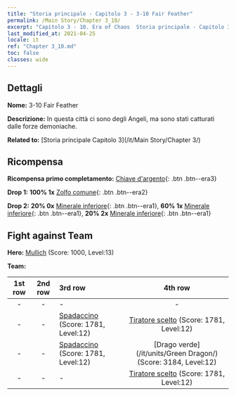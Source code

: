 ```yaml
---
title: "Storia principale - Capitolo 3 - 3-10 Fair Feather"
permalink: /Main Story/Chapter 3_10/
excerpt: "Capitolo 3 - 10. Era of Chaos  Storia principale - Capitolo 3_10. 3-10 Fair Feather"
last_modified_at: 2021-04-25
locale: it
ref: "Chapter 3_10.md"
toc: false
classes: wide
---
```


## Dettagli

 **Nome:** 3-10 Fair Feather

 **Descrizione:** In questa città ci sono degli Angeli, ma sono stati catturati dalle forze demoniache.

 **Related to:** [Storia principale Capitolo 3](/it/Main Story/Chapter 3/)

## Ricompensa

 **Ricompensa primo completamento:** [Chiave d'argento](/ItemsIT/con_693/){: .btn .btn--era3}

 **Drop 1:** **100% 1x** [Zolfo comune](/ItemsIT/mat_9/){: .btn .btn--era2}

 **Drop 2:** **20% 0x** [Minerale inferiore](/ItemsIT/mat_1/){: .btn .btn--era1}, **60% 1x** [Minerale inferiore](/ItemsIT/mat_1/){: .btn .btn--era1}, **20% 2x** [Minerale inferiore](/ItemsIT/mat_1/){: .btn .btn--era1}


## Fight against Team
 **Hero:** [Mullich](/it/heroes/Mullich/) (Score: 1000, Level:13)

 **Team:**


  | 1st row | 2nd row | 3rd row | 4th row |
  |:----:|:----:|:----|:----:|
  | - | - | - | - |
  | - | - | [Spadaccino](/it/units/Swordsman/) (Score: 1781, Level:12)  | [Tiratore scelto](/it/units/Marksman/) (Score: 1781, Level:12)  |
  | - | - | [Spadaccino](/it/units/Swordsman/) (Score: 1781, Level:12)  | [Drago verde](/it/units/Green Dragon/) (Score: 3184, Level:12)  |
  | - | - | - | [Tiratore scelto](/it/units/Marksman/) (Score: 1781, Level:12)  |


